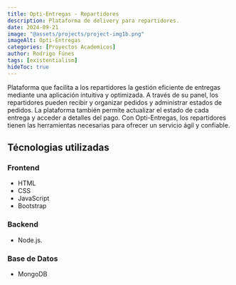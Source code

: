 ```yaml
---
title: Opti-Entregas - Repartidores
description: Plataforma de delivery para repartidores.
date: 2024-09-21
image: "@assets/projects/project-img1b.png"
imageAlt: Opti-Entregas
categories: [Proyectos Academicos]
author: Rodrigo Fúnes
tags: [existentialism]
hideToc: true
---
```


Plataforma que facilita a los repartidores la gestión eficiente de entregas mediante una aplicación intuitiva y optimizada. A través de su panel, los repartidores pueden recibir y organizar pedidos y administrar estados de pedidos. La plataforma también permite actualizar el estado de cada entrega y acceder a detalles del pago. Con Opti-Entregas, los repartidores tienen las herramientas necesarias para ofrecer un servicio ágil y confiable.

## Técnologias utilizadas

### Frontend

- HTML
- CSS
- JavaScript
- Bootstrap

### Backend

- Node.js.

### Base de Datos

- MongoDB

